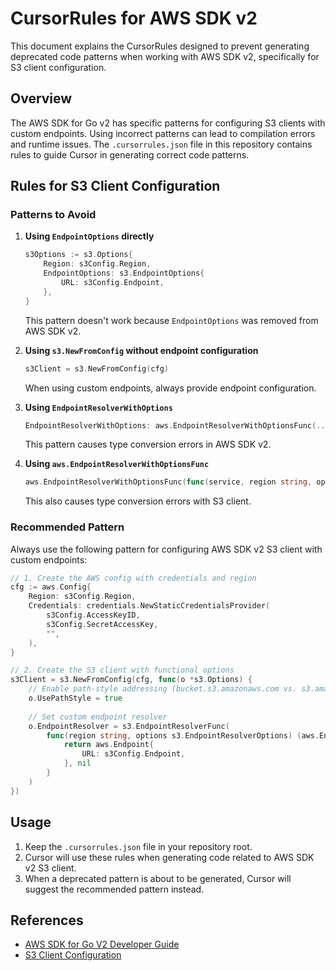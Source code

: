 # CursorRules for AWS SDK v2 

This document explains the CursorRules designed to prevent generating deprecated code patterns when working with AWS SDK v2, specifically for S3 client configuration.

## Overview

The AWS SDK for Go v2 has specific patterns for configuring S3 clients with custom endpoints. Using incorrect patterns can lead to compilation errors and runtime issues. The `.cursorrules.json` file in this repository contains rules to guide Cursor in generating correct code patterns.

## Rules for S3 Client Configuration

### Patterns to Avoid

1. **Using `EndpointOptions` directly**
   ```go
   s3Options := s3.Options{
       Region: s3Config.Region,
       EndpointOptions: s3.EndpointOptions{
           URL: s3Config.Endpoint,
       },
   }
   ```
   This pattern doesn't work because `EndpointOptions` was removed from AWS SDK v2.

2. **Using `s3.NewFromConfig` without endpoint configuration**
   ```go
   s3Client = s3.NewFromConfig(cfg)
   ```
   When using custom endpoints, always provide endpoint configuration.

3. **Using `EndpointResolverWithOptions`**
   ```go
   EndpointResolverWithOptions: aws.EndpointResolverWithOptionsFunc(...)
   ```
   This pattern causes type conversion errors in AWS SDK v2.

4. **Using `aws.EndpointResolverWithOptionsFunc`**
   ```go
   aws.EndpointResolverWithOptionsFunc(func(service, region string, options interface{}) ...)
   ```
   This also causes type conversion errors with S3 client.

### Recommended Pattern

Always use the following pattern for configuring AWS SDK v2 S3 client with custom endpoints:

```go
// 1. Create the AWS config with credentials and region
cfg := aws.Config{
    Region: s3Config.Region,
    Credentials: credentials.NewStaticCredentialsProvider(
        s3Config.AccessKeyID,
        s3Config.SecretAccessKey,
        "",
    ),
}

// 2. Create the S3 client with functional options
s3Client = s3.NewFromConfig(cfg, func(o *s3.Options) {
    // Enable path-style addressing (bucket.s3.amazonaws.com vs. s3.amazonaws.com/bucket)
    o.UsePathStyle = true
    
    // Set custom endpoint resolver
    o.EndpointResolver = s3.EndpointResolverFunc(
        func(region string, options s3.EndpointResolverOptions) (aws.Endpoint, error) {
            return aws.Endpoint{
                URL: s3Config.Endpoint,
            }, nil
        }
    )
})
```

## Usage

1. Keep the `.cursorrules.json` file in your repository root.
2. Cursor will use these rules when generating code related to AWS SDK v2 S3 client.
3. When a deprecated pattern is about to be generated, Cursor will suggest the recommended pattern instead.

## References

- [AWS SDK for Go V2 Developer Guide](https://aws.github.io/aws-sdk-go-v2/docs/configuring-sdk/)
- [S3 Client Configuration](https://pkg.go.dev/github.com/aws/aws-sdk-go-v2/service/s3) 